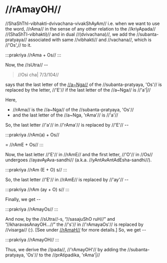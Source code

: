 # //rAmayOH//

//ShaShThI-vibhakti-dvivachana-vivakShAyAm// i.e. when we want to use
the word, //rAma// in the sense of any other relation to the
//kriyApada// //(ShaShTI-vibhakti)// and in dual //(dvivachana)//, we
add the //subanta-pratyaya// associated with same //vibhakti// and
//vachana//, which is //'Os',// to it.

:::prakriya
//rAma + Os//
:::

Now, the //sUtra// --

> //Osi cha| 7/3/104//

says that the last letter of the
[//a~Nga//](#/lsk/subanta/general/angam) of the
//subanta-pratyaya, 'Os'// is replaced by the letter, //'E'// if the
last letter of the //a~Nga// is //'a'|//

Here,

- //rAma// is the //a~Nga// of the //subanta-pratyaya, 'Os'//
- and the last letter of the //a~Nga, 'rAma'// is //'a'//

So, the last letter //'a'// in //'rAma'// is replaced by //'E'// --

:::prakriya
//rAm(a) + Os//

= //rAmE + Os//
:::

Now, the last letter //'E'// in //rAmE// and the first letter, //'O'//
in //Os// undergoes //ayavAyAva-sandhi// (a.k.a.
//yAntAvAntAdEsha-sandhi//).

:::prakriya
//rAm (E + O) s//
:::

So, the last letter //'E'// in //rAmE// is replaced by //'ay'// --

:::prakriya
//rAm (ay + O) s//
:::

Finally, we get --

:::prakriya
//rAmayOs//
:::

And now, by the //sUtra//-s, “//sasajuShO ruH//” and
“//kharavasAnayOH...//” the //'s'// in //'rAmayaOs'// is replaced by
//visarga// (:). \[See under
[//rAmaH//](#/lsk/subanta/raama-sabdah/raama-1-1) for more
details.] So, we get --

:::prakriya
//rAmayOH//
:::

Thus, we derive the //pada//, //'rAmayOH'// by adding the
//subanta-pratyaya, 'Os'// to the //prAtipadika, 'rAma'|//
